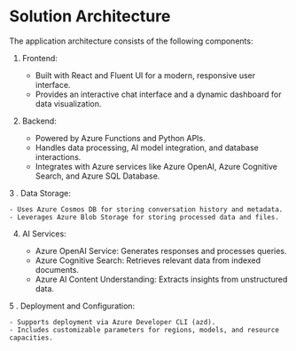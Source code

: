 # Solution Architecture

The application architecture consists of the following components:

1. Frontend:

    - Built with React and Fluent UI for a modern, responsive user interface.
    - Provides an interactive chat interface and a dynamic dashboard for data visualization.

2. Backend:

    - Powered by Azure Functions and Python APIs.
    - Handles data processing, AI model integration, and database interactions.
    - Integrates with Azure services like Azure OpenAI, Azure Cognitive Search, and Azure SQL Database.

3 . Data Storage:

    - Uses Azure Cosmos DB for storing conversation history and metadata.
    - Leverages Azure Blob Storage for storing processed data and files.

4. AI Services:

    - Azure OpenAI Service: Generates responses and processes queries.
    - Azure Cognitive Search: Retrieves relevant data from indexed documents.
    - Azure AI Content Understanding: Extracts insights from unstructured data.

5 . Deployment and Configuration:

    - Supports deployment via Azure Developer CLI (azd).
    - Includes customizable parameters for regions, models, and resource capacities.
